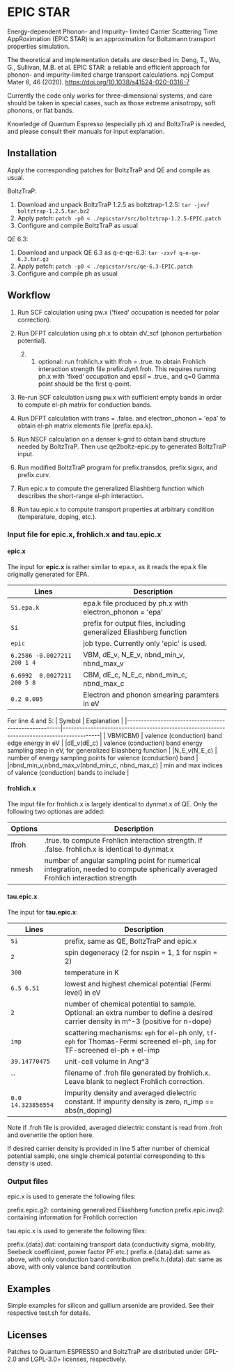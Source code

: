 # EPIC STAR

Energy-dependent Phonon- and Impurity- limited Carrier Scattering Time AppRoximation (EPIC STAR) is an approximation for Boltzmann transport properties simulation.

The theoretical and implementation details are described in:
Deng, T., Wu, G., Sullivan, M.B. et al. EPIC STAR: a reliable and efficient approach for phonon- and impurity-limited charge transport calculations. npj Comput Mater 6, 46 (2020). https://doi.org/10.1038/s41524-020-0316-7

Currently the code only works for three-dimensional systems, and care should be taken in special cases, such as those extreme anisotropy, soft phonons, or flat bands.

Knowledge of Quantum Espresso (especially ph.x) and BoltzTraP is needed, and please consult their manuals for input explanation.

## Installation

Apply the corresponding patches for BoltzTraP and QE and compile as usual.

BoltzTraP:
1. Download and unpack BoltzTraP 1.2.5 as boltztrap-1.2.5:
	`tar -jxvf boltztrap-1.2.5.tar.bz2`
2. Apply patch:
	`patch -p0 < ./epicstar/src/boltztrap-1.2.5-EPIC.patch`
3. Configure and compile BoltzTraP as usual

QE 6.3:
1. Download and unpack QE 6.3 as q-e-qe-6.3:
	`tar -zxvf q-e-qe-6.3.tar.gz`
2. Apply patch:
	`patch -p0 < ./epicstar/src/qe-6.3-EPIC.patch`
3. Configure and compile ph as usual

## Workflow

1. Run SCF calculation using pw.x ('fixed' occupation is needed for polar correction).

2. Run DFPT calculation using ph.x to obtain dV\_scf (phonon perturbation potential).

   2. 1. optional: run frohlich.x with lfroh = .true. to obtain Frohlich interaction strength file prefix.dyn1.froh.
      This requires running ph.x with 'fixed' occupation and epsil = .true., and q=0 Gamma point should be the first q-point.

3. Re-run SCF calculation using pw.x with sufficient empty bands in order to compute el-ph matrix for conduction bands.

4. Run DFPT calculation with trans = .false. and electron\_phonon = 'epa' to obtain el-ph matrix elements file (prefix.epa.k).

5. Run NSCF calculation on a denser k-grid to obtain band structure needed by BoltzTraP. Then use qe2boltz-epic.py to generated BoltzTraP input.

6. Run modified BoltzTraP program for prefix.transdos, prefix.sigxx, and prefix.curv.

7. Run epic.x to compute the generalized Eliashberg function which describes the short-range el-ph interaction.

8. Run tau.epic.x to compute transport properties at arbitrary condition (temperature, doping, etc.).

### Input file for epic.x, frohlich.x and tau.epic.x

#### epic.x

The input for **epic.x** is rather similar to epa.x, as it reads the epa.k file originally generated for EPA.

| Lines                       | Description                                                        |
|-----------------------------|--------------------------------------------------------------------|
| `Si.epa.k`                  | epa.k file produced by ph.x with electron\_phonon = 'epa'          |
| `Si`                        | prefix for output files, including generalized Eliashberg function |
| `epic`                      | job type. Currently only 'epic' is used.                           |
| `6.2586 -0.0027211 200 1 4` | VBM, dE\_v, N\_E\_v, nbnd\_min\_v, nbnd\_max\_v                    |
| `6.6992  0.0027211 200 5 8` | CBM, dE\_c, N\_E\_c, nbnd\_min\_c, nbnd\_max\_c                    |
| `0.2 0.005`                 | Electron and phonon smearing paramters in eV                       |

For line 4 and 5:
| Symbol                                               | Explanation                                                                               |
|------------------------------------------------------|-------------------------------------------------------------------------------------------|
| VBM(CBM)                                             | valence (conduction) band edge energy in eV                                               |
|dE\_v(dE\_c)                                          | valence (conduction) band energy sampling step in eV, for generalized Eliashberg function |
|N\_E\_v(N\_E\_c)                                      | number of energy sampling points for valence (conduction) band                            |
|nbnd\_min\_v,nbnd\_max\_v(nbnd\_min\_c, nbnd\_max\_c) | min and max indices of valence (conduction) bands to include                              |

#### frohlich.x

The input file for frohlich.x is largely identical to dynmat.x of QE. Only the following two optionas are added:

| Options | Description                                                                                                                         |
|---------|-------------------------------------------------------------------------------------------------------------------------------------|
| lfroh   | .true. to compute Frohlich interaction strength. If .false. frohlich.x is identical to dynmat.x                                     |
| nmesh   | number of angular sampling point for numerical integration, needed to compute spherically averaged Frohlich interaction strength    |

#### tau.epic.x

The input for **tau.epic.x**:

| Lines             | Description                                                                                                                         |
|-------------------|-------------------------------------------------------------------------------------------------------------------------------------|
| `Si`              | prefix, same as QE, BoltzTraP and epic.x                                                                                            |
| `2`               | spin degeneracy (2 for nspin = 1, 1 for nspin = 2)                                                                                  |
| `300`             | temperature in K                                                                                                                    |
| `6.5 6.51`        | lowest and highest chemical potential (Fermi level) in eV                                                                           |
| `2`               | number of chemical potential to sample. Optional: an extra number to define a desired carrier density in m^-3 (positive for n-dope) |
| `imp`             | scattering mechanisms: `eph` for el-ph only, `tf-eph` for Thomas-Fermi screened el-ph, `imp` for TF-screened el-ph + el-imp         |
| `39.14770475`     | unit-cell volume in Ang^3                                                                                                           |
| ``                | filename of .froh file generated by frohlich.x. Leave blank to neglect Frohlich correction.                                         |
| `0.0 14.323856554`| Impurity density and averaged dielectric constant. If impurity density is zero, n_imp == abs(n_doping)                              |

Note if .froh file is provided, averaged dielectric constant is read from .froh and overwrite the option here.

If desired carrier density is provided in line 5 after number of chemical potential sample, one single chemical potential corresponding to this density is used.

### Output files

epic.x is used to generate the following files:

prefix.epic.g2:    containing generalized Eliashberg function
prefix.epic.invq2: containing information for Frohlich correction

tau.epic.x is used to generate the following files:

prefix.{data}.dat:   containing transport data (conductivity sigma, mobility, Seebeck coefficient, power factor PF etc.)
prefix.e.{data}.dat: same as above, with only conduction band contribution
prefix.h.{data}.dat: same as above, with only valence band contribution

## Examples

Simple examples for silicon and gallium arsenide are provided. See their respective test.sh for details.

## Licenses

Patches to Quantum ESPRESSO and BoltzTraP are distributed under GPL-2.0 and LGPL-3.0+ licenses, respectively.
